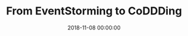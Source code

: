 ---
title: 'From EventStorming to CoDDDing'
description: >
 To really understand what our users need so that we can build the right thing, we want to have a first-hand experience of ‘real-life stories’ before we model and create our software. To quote Alberto Brandolini “it is not the domain expert’s knowledge that goes into production, it is the developer’s assumption of that knowledge that goes into production”. EventStorming is a visual technique that minimizes assumptions by engaging in collaborative deliberate learning across different disciplines. This helps to solve complex business problems in the most effective way.
 <br />
 <br />
 Although the learning of the domain helps us to understand the domain better, EventStorming can be quite an overwhelming experience. Developers can be left with the question of how to turn a few stickies on a wall into working code.
 <br />
 <br />
 Join us in this talk in which we show the basic principles of EventStorming. We will cover the different forms of EventStorming and in which situation they best can be applied. And, we will show how you can leverage DDD (Domain-Driven Design) patterns in an EventStorming software modelling session that will ultimately result in coding TDD (Test Driven Development) style!
conference: 'JFall'
type: 'talk'
location: 'Edé, The Netherlands'
website: 'https://2018.jfall.nl/'
slides: 'https://speakerdeck.com/player/b03f0df33a404709884972405632110a'
video: 'g4NqI9r25B0'
date: 2018-11-08 00:00:00
featured_image: 'https://speakerd.s3.amazonaws.com/presentations/b03f0df33a404709884972405632110a/slide_0.jpg?11172538'
---